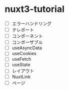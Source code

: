 # nuxt3-tutorial
- [ ] エラーハンドリング
- [ ] テレポート
- [ ] コンポーネント
- [ ] コンポーザブル
- [ ] useAsyncData
- [ ] useCookies
- [ ] useFetch
- [ ] useState
- [ ] レイアウト
- [ ] NuxtLink
- [ ] ページ